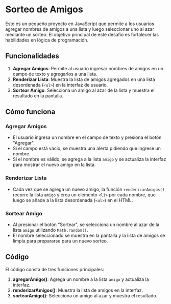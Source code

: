# Sorteo de Amigos

Este es un pequeño proyecto en JavaScript que permite a los usuarios agregar nombres de amigos a una lista y luego seleccionar uno al azar mediante un sorteo.
El objetivo principal de este desafío es fortalecer las habilidades en lógica de programación.

## Funcionalidades

1. **Agregar Amigos**: Permite al usuario ingresar nombres de amigos en un campo de texto y agregarlos a una lista.
2. **Renderizar Lista**: Muestra la lista de amigos agregados en una lista desordenada (`<ul>`) en la interfaz de usuario.
3. **Sortear Amigo**: Selecciona un amigo al azar de la lista y muestra el resultado en la pantalla.

## Cómo funciona

### Agregar Amigos
- El usuario ingresa un nombre en el campo de texto y presiona el botón "Agregar".
- Si el campo está vacío, se muestra una alerta pidiendo que ingrese un nombre.
- Si el nombre es válido, se agrega a la lista `amigo` y se actualiza la interfaz para mostrar el nuevo amigo en la lista.

### Renderizar Lista
- Cada vez que se agrega un nuevo amigo, la función `renderizarAmigos()` recorre la lista `amigo` y crea un elemento `<li>` por cada nombre, que luego se añade a la lista desordenada (`<ul>`) en el HTML.

### Sortear Amigo
- Al presionar el botón "Sortear", se selecciona un nombre al azar de la lista `amigo` utilizando `Math.random()`.
- El nombre seleccionado se muestra en la pantalla y la lista de amigos se limpia para prepararse para un nuevo sorteo.

## Código

El código consta de tres funciones principales:

1. **agregarAmigo()**: Agrega un nombre a la lista `amigo` y actualiza la interfaz.
2. **renderizarAmigos()**: Muestra la lista de amigos en la interfaz.
3. **sortearAmigo()**: Selecciona un amigo al azar y muestra el resultado.
